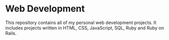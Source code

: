 # **Web Development**

This repository contains all of my personal web development projects. It includes projects written in HTML, CSS, JavaScript,
SQL, Ruby and Ruby on Rails.
